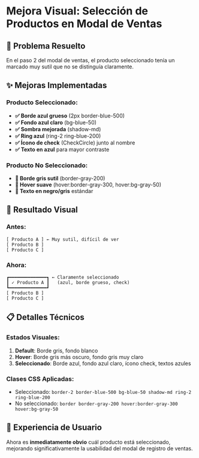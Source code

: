 # Mejora Visual: Selección de Productos en Modal de Ventas

## 🎨 **Problema Resuelto**
En el paso 2 del modal de ventas, el producto seleccionado tenía un marcado muy sutil que no se distinguía claramente.

## ✨ **Mejoras Implementadas**

### Producto Seleccionado:
- **✅ Borde azul grueso** (2px border-blue-500)
- **✅ Fondo azul claro** (bg-blue-50)
- **✅ Sombra mejorada** (shadow-md)
- **✅ Ring azul** (ring-2 ring-blue-200)
- **✅ Ícono de check** (CheckCircle) junto al nombre
- **✅ Texto en azul** para mayor contraste

### Producto No Seleccionado:
- **🔲 Borde gris sutil** (border-gray-200)
- **🔲 Hover suave** (hover:border-gray-300, hover:bg-gray-50)
- **🔲 Texto en negro/gris** estándar

## 🎯 **Resultado Visual**

### Antes:
```
[ Producto A ] ← Muy sutil, difícil de ver
[ Producto B ]
[ Producto C ]
```

### Ahora:
```
┏━━━━━━━━━━━━━━┓ ← Claramente seleccionado
┃ ✓ Producto A ┃   (azul, borde grueso, check)
┗━━━━━━━━━━━━━━┛
[ Producto B ]
[ Producto C ]
```

## 📋 **Detalles Técnicos**

### Estados Visuales:
1. **Default**: Borde gris, fondo blanco
2. **Hover**: Borde gris más oscuro, fondo gris muy claro
3. **Seleccionado**: Borde azul, fondo azul claro, ícono check, textos azules

### Clases CSS Aplicadas:
- Seleccionado: `border-2 border-blue-500 bg-blue-50 shadow-md ring-2 ring-blue-200`
- No seleccionado: `border border-gray-200 hover:border-gray-300 hover:bg-gray-50`

## 🚀 **Experiencia de Usuario**

Ahora es **inmediatamente obvio** cuál producto está seleccionado, mejorando significativamente la usabilidad del modal de registro de ventas.